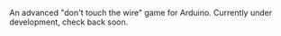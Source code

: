 An advanced "don't touch the wire" game for Arduino.  Currently under development, check back soon.

